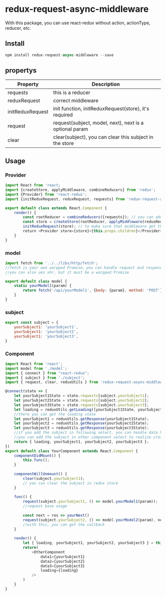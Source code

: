 # redux-request-async-middleware
With this package, you can use react-redux without action, actionType, reducer, etc.

## Install
```javascript
npm install redux-request-async-middleware --save
```
## propertys
| Property | Description |
| -------- | ----------- |
| requests | this is a reducer |
| reduxRequest | correct middleware |
| initReduxRequest | init function, initReduxRequest(store), it's required |
| request | request(subject, model, next), next is a optional param |
| clear | clear(subject), you can clear this subject in the store |
## Usage
### Provider
```javascript
import React from 'react;
import {createStore, applyMiddleware, combineReducers} from 'redux';
import {Provider} from 'react-redux';
import {initReduxRequest, reduxRequest, requests} from 'redux-request-async-middleware';

export default class extends React.Component {
    render() {
        const rootReducer = combineReducers({requests}); // you can add other reducers
        const store = createStore(rootReducer, applyMiddleware(reduxRequest));
        initReduxRequest(store); // to make sure that middleware get the store.dispatch function, so it is important 
        return <Provider store={store}>{this.props.children}</Provider>
    }
}
```
### model
```javascript
import fetch from '../../libs/http/fetch';
//fetch is your own warpped Promise，you can handle request and response inside
//you can also ues xhr, but it must be a warpped Promise

export default class model {
    static yourModel1(param) {
        return fetch('/api/yourModel1', {body: {param}, method: 'POST'});
    }
}
```
### subject
```javascript
export const subject = {
    yourSubject1: 'yourSubject1',
    yourSubject1: 'yourSubject2',
    yourSubject1: 'yourSubject3',
}
```
### Component
```javascript
import React from 'react';
import model from './model';
import { connect } from "react-redux";
import { subject } from './subject';
import { request, clear, reduxUtils } from 'redux-request-async-middleware';

@connect(state => {
    let yourSubject1State = state.requests[subject.yourSubject1];
    let yourSubject2State = state.requests[subject.yourSubject2];
    let yourSubject3State = state.requests[subject.yourSubject3];
    let loading = reduxUtils.getLoading([yourSubject1State, yourSubject2State, yourSubject3State]);
    //there you can get the loading state
    let yourSubject1 = reduxUtils.getResponse(yourSubject1State);
    let yourSubject2 = reduxUtils.getResponse(yourSubject2State);
    let yourSubject3 = reduxUtils.getResponse(yourSubject3State);
    //if you add the subject in following select, you can handle data here
    //you can add the subject in other component select to realize cross-page operation
    return { loading, yourSubject1, yourSubject2, yourSubject3 };
})
export default class YourComponent extends React.Component {
    componentDidMount() {
        this.func();
    }
    
    componentWillUnmount() {
        clear(subject.yourSubject1);
        // you can clear the subject in redux store
    }
    
    func() {
        request(subject.yourSubject1, () => model.yourModel1(param));
        //request base usage
        
        const next = res => yourNext()
        request(subject.yourSubject2, () => model.yourModel2(param), next);
        //with this, you can get the callback
    }
    
    render() {
        let { loading, yourSubject1, yourSubject2, yourSubject3 } = this.props;
        return(
            <OtherComponent 
                data1={yourSubject1} 
                data2={yourSubject2} 
                data3={yourSubject3} 
                loading={loading} 
            />
        )
    }
}
```
